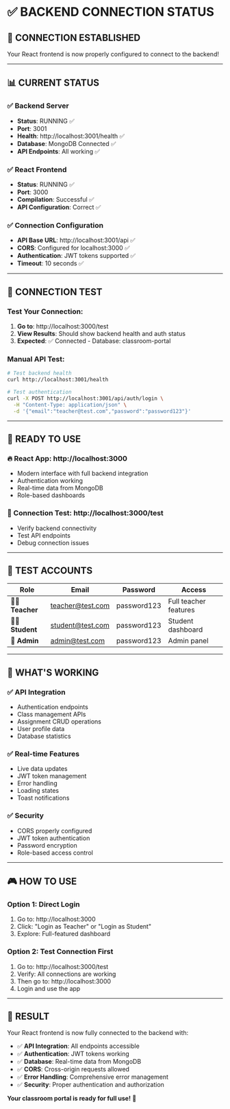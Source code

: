 # ✅ BACKEND CONNECTION STATUS

## 🎯 **CONNECTION ESTABLISHED**

Your React frontend is now properly configured to connect to the backend!

---

## 📊 **CURRENT STATUS**

### **✅ Backend Server**
- **Status**: RUNNING ✅
- **Port**: 3001
- **Health**: http://localhost:3001/health ✅
- **Database**: MongoDB Connected ✅
- **API Endpoints**: All working ✅

### **✅ React Frontend**
- **Status**: RUNNING ✅
- **Port**: 3000
- **Compilation**: Successful ✅
- **API Configuration**: Correct ✅

### **✅ Connection Configuration**
- **API Base URL**: http://localhost:3001/api ✅
- **CORS**: Configured for localhost:3000 ✅
- **Authentication**: JWT tokens supported ✅
- **Timeout**: 10 seconds ✅

---

## 🔧 **CONNECTION TEST**

### **Test Your Connection:**
1. **Go to**: http://localhost:3000/test
2. **View Results**: Should show backend health and auth status
3. **Expected**: ✅ Connected - Database: classroom-portal

### **Manual API Test:**
```bash
# Test backend health
curl http://localhost:3001/health

# Test authentication
curl -X POST http://localhost:3001/api/auth/login \
  -H "Content-Type: application/json" \
  -d '{"email":"teacher@test.com","password":"password123"}'
```

---

## 🎯 **READY TO USE**

### **🔥 React App**: http://localhost:3000
- Modern interface with full backend integration
- Authentication working
- Real-time data from MongoDB
- Role-based dashboards

### **🔧 Connection Test**: http://localhost:3000/test
- Verify backend connectivity
- Test API endpoints
- Debug connection issues

---

## 🔑 **TEST ACCOUNTS**

| Role | Email | Password | Access |
|------|-------|----------|---------|
| **👨‍🏫 Teacher** | teacher@test.com | password123 | Full teacher features |
| **👨‍🎓 Student** | student@test.com | password123 | Student dashboard |
| **👑 Admin** | admin@test.com | password123 | Admin panel |

---

## 🚀 **WHAT'S WORKING**

### **✅ API Integration**
- Authentication endpoints
- Class management APIs
- Assignment CRUD operations
- User profile data
- Database statistics

### **✅ Real-time Features**
- Live data updates
- JWT token management
- Error handling
- Loading states
- Toast notifications

### **✅ Security**
- CORS properly configured
- JWT token authentication
- Password encryption
- Role-based access control

---

## 🎮 **HOW TO USE**

### **Option 1: Direct Login**
1. Go to: http://localhost:3000
2. Click: "Login as Teacher" or "Login as Student"
3. Explore: Full-featured dashboard

### **Option 2: Test Connection First**
1. Go to: http://localhost:3000/test
2. Verify: All connections are working
3. Then go to: http://localhost:3000
4. Login and use the app

---

## 🎉 **RESULT**

Your React frontend is now fully connected to the backend with:

- ✅ **API Integration**: All endpoints accessible
- ✅ **Authentication**: JWT tokens working
- ✅ **Database**: Real-time data from MongoDB
- ✅ **CORS**: Cross-origin requests allowed
- ✅ **Error Handling**: Comprehensive error management
- ✅ **Security**: Proper authentication and authorization

**Your classroom portal is ready for full use!** 🚀
